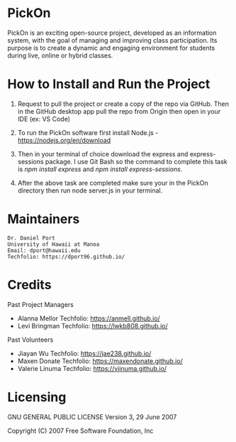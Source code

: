 # PickOn
PickOn is an exciting open-source project, developed as an information system, with the goal of managing and improving class participation. Its purpose is to create a dynamic and engaging environment for students during live, online or hybrid classes.

# How to Install and Run the Project
1. Request to pull the project or create a copy of the repo via GitHub. Then in the GitHub desktop app pull the repo from Origin then open in your IDE (ex: VS Code)

2. To run the PickOn software first install Node.js - https://nodejs.org/en/download

3. Then in your terminal of choice download the express and express-sessions package. I use Git Bash so the command to complete this task is *npm install express* and *npm install express-sessions*.

4. After the above task are completed make sure your in the PickOn directory then run node server.js in your terminal.

# Maintainers 
	Dr. Daniel Port
	University of Hawaii at Manoa
    Email: dport@hawaii.edu
    Techfolio: https://dport96.github.io/

# Credits
Past Project Managers
- Alanna Mellor
    Techfolio: https://anmell.github.io/
- Levi Bringman 
    Techfolio: https://lwkb808.github.io/

Past Volunteers
- Jiayan Wu
    Techfolio: https://jae238.github.io/
- Maxen Donate
    Techfolio: https://maxendonate.github.io/
- Valerie Linuma
    Techfolio: https://viinuma.github.io/

# Licensing
GNU GENERAL PUBLIC LICENSE
                       Version 3, 29 June 2007

 Copyright (C) 2007 Free Software Foundation, Inc